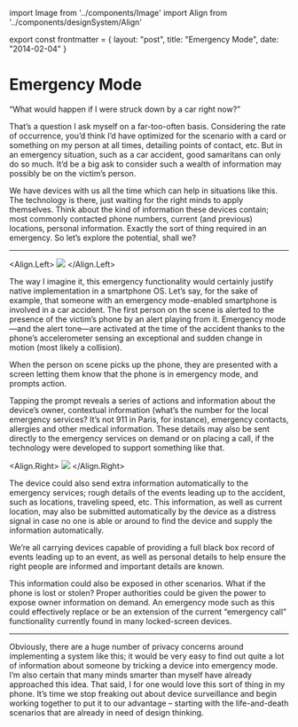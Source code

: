 import Image from '../components/Image'
import Align from '../components/designSystem/Align'

export const frontmatter = {
layout: "post",
title: "Emergency Mode",
date: "2014-02-04"
}

# Emergency Mode

“What would happen if I were struck down by a car right now?”

That’s a question I ask myself on a far-too-often basis. Considering the rate of
occurrence, you’d think I’d have optimized for the scenario with a card or
something on my person at all times, detailing points of contact, etc. But in an
emergency situation, such as a car accident, good samaritans can only do so
much. It’d be a big ask to consider such a wealth of information may possibly be
on the victim’s person.

We have devices with us all the time which can help in situations like this. The
technology is there, just waiting for the right minds to apply themselves. Think
about the kind of information these devices contain; most commonly contacted
phone numbers, current (and previous) locations, personal information. Exactly
the sort of thing required in an emergency. So let’s explore the potential,
shall we?

---

<Align.Left>
<Image src="2014/02/emergency-mode-home.png" />
</Align.Left>

The way I imagine it, this emergency functionality would certainly justify
native implementation in a smartphone OS. Let’s say, for the sake of example,
that someone with an emergency mode-enabled smartphone is involved in a car
accident. The first person on the scene is alerted to the presence of the
victim’s phone by an alert playing from it. Emergency mode—and the alert
tone—are activated at the time of the accident thanks to the phone’s
accelerometer sensing an exceptional and sudden change in motion (most likely a
collision).

When the person on scene picks up the phone, they are presented with a screen
letting them know that the phone is in emergency mode, and prompts action.

Tapping the prompt reveals a series of actions and information about the
device’s owner, contextual information (what’s the number for the local
emergency services? It’s not 911 in Paris, for instance), emergency contacts,
allergies and other medical information. These details may also be sent directly
to the emergency services on demand or on placing a call, if the technology were
developed to support something like that.

<Align.Right>
<Image src="2014/02/emergency-mode-detail.png" />
</Align.Right>

The device could also send extra information automatically to the emergency
services; rough details of the events leading up to the accident, such as
locations, traveling speed, etc. This information, as well as current location,
may also be submitted automatically by the device as a distress signal in case
no one is able or around to find the device and supply the information
automatically.

We’re all carrying devices capable of providing a full black box record of
events leading up to an event, as well as personal details to help ensure the
right people are informed and important details are known.

This information could also be exposed in other scenarios. What if the phone is
lost or stolen? Proper authorities could be given the power to expose owner
information on demand. An emergency mode such as this could effectively replace
or be an extension of the current “emergency call” functionality currently found
in many locked-screen devices.

---

Obviously, there are a huge number of privacy concerns around implementing a
system like this; it would be very easy to find out quite a lot of information
about someone by tricking a device into emergency mode. I’m also certain that
many minds smarter than myself have already approached this idea. That said, I
for one would love this sort of thing in my phone. It’s time we stop freaking
out about device surveillance and begin working together to put it to our
advantage – starting with the life-and-death scenarios that are already in need
of design thinking.

